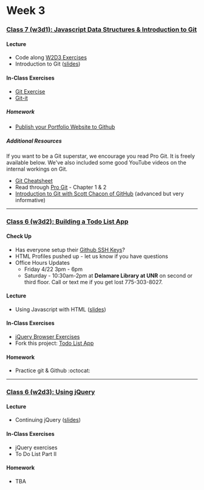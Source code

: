 # Week 3

### [Class 7 (w3d1): Javascript Data Structures & Introduction to Git](./w3d1)

#### Lecture
* Code along [W2D3 Exercises](../week2/w2d3/exercises)
* Introduction to Git ([slides](./w3d1/slides/w3d1_lecture.pdf))

#### In-Class Exercises
* [Git Exercise](./w3d1/exercises/rca-git.md)
* [Git-it](./w3d1/exercises/git-it.md)

##### Homework
* [Publish your Portfolio Website to Github](./w3d1/homework)

##### Additional Resources

If you want to be a Git superstar, we encourage you read Pro Git. It is freely available below. We've also included some good YouTube videos on the internal workings on Git.
* [Git Cheatsheet](../resources/git-cheatsheet.pdf)
* Read through [Pro Git](https://git-scm.com/book/en/v2) - Chapter 1 & 2
* [Introduction to Git with Scott Chacon of GitHub](https://www.youtube.com/watch?v=ZDR433b0HJY) (advanced but very informative)

---

### [Class 6 (w3d2): Building a Todo List App](./w3d2)

#### Check Up
* Has everyone setup their [Github SSH Keys](https://help.github.com/articles/keeping-your-ssh-keys-and-application-access-tokens-safe/)?
* HTML Profiles pushed up - let us know if you have questions
* Office Hours Updates
  * Friday 4/22 3pm - 6pm
  * Saturday - 10:30am-2pm at **Delamare Library at UNR** on second or third floor. Call or text me if you get lost 775-303-8027.

#### Lecture
* Using Javascript with HTML ([slides](./w3d2/slides/w3d2_lecture.pdf))

#### In-Class Exercises
* [jQuery Browser Exercises](http://rcacademy.github.io/jquery-exercise)
* Fork this project: [Todo List App](http://github.com/rcacademy/todolist)

#### Homework
* Practice git & Github :octocat:

---

### [Class 6 (w2d3): Using jQuery](./w3d3)

#### Lecture
* Continuing jQuery ([slides](./w3d3/slides/w3d3_lecture.pdf))

#### In-Class Exercises
* jQuery exercises
* To Do List Part II

#### Homework
* TBA
